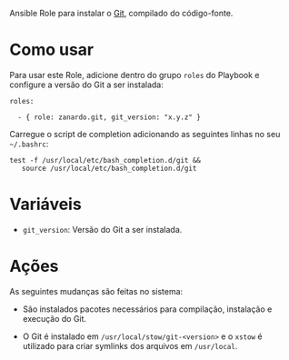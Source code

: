 Ansible Role para instalar o [Git](https://git-scm.com/), compilado do
código-fonte.

# Como usar

Para usar este Role, adicione dentro do grupo `roles` do Playbook e 
configure a versão do Git a ser instalada:

```
roles:

  - { role: zanardo.git, git_version: "x.y.z" }
```

Carregue o script de completion adicionando as seguintes linhas
no seu `~/.bashrc`:

```
test -f /usr/local/etc/bash_completion.d/git &&
   source /usr/local/etc/bash_completion.d/git
```

# Variáveis

- `git_version`: Versão do Git a ser instalada.

# Ações

As seguintes mudanças são feitas no sistema:

- São instalados pacotes necessários para compilação, instalação e execução do
  Git.

- O Git é instalado em `/usr/local/stow/git-<version>` e o `xstow` é utilizado
  para criar symlinks dos arquivos em `/usr/local`.
